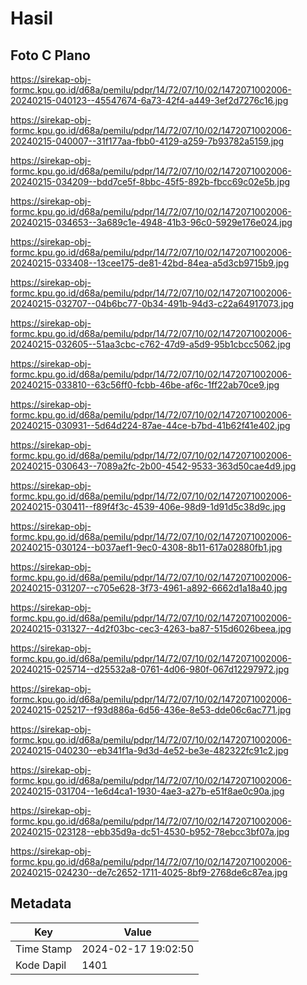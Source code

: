 # Hasil

## Foto C Plano

https://sirekap-obj-formc.kpu.go.id/d68a/pemilu/pdpr/14/72/07/10/02/1472071002006-20240215-040123--45547674-6a73-42f4-a449-3ef2d7276c16.jpg

https://sirekap-obj-formc.kpu.go.id/d68a/pemilu/pdpr/14/72/07/10/02/1472071002006-20240215-040007--31f177aa-fbb0-4129-a259-7b93782a5159.jpg

https://sirekap-obj-formc.kpu.go.id/d68a/pemilu/pdpr/14/72/07/10/02/1472071002006-20240215-034209--bdd7ce5f-8bbc-45f5-892b-fbcc69c02e5b.jpg

https://sirekap-obj-formc.kpu.go.id/d68a/pemilu/pdpr/14/72/07/10/02/1472071002006-20240215-034653--3a689c1e-4948-41b3-96c0-5929e176e024.jpg

https://sirekap-obj-formc.kpu.go.id/d68a/pemilu/pdpr/14/72/07/10/02/1472071002006-20240215-033408--13cee175-de81-42bd-84ea-a5d3cb9715b9.jpg

https://sirekap-obj-formc.kpu.go.id/d68a/pemilu/pdpr/14/72/07/10/02/1472071002006-20240215-032707--04b6bc77-0b34-491b-94d3-c22a64917073.jpg

https://sirekap-obj-formc.kpu.go.id/d68a/pemilu/pdpr/14/72/07/10/02/1472071002006-20240215-032605--51aa3cbc-c762-47d9-a5d9-95b1cbcc5062.jpg

https://sirekap-obj-formc.kpu.go.id/d68a/pemilu/pdpr/14/72/07/10/02/1472071002006-20240215-033810--63c56ff0-fcbb-46be-af6c-1ff22ab70ce9.jpg

https://sirekap-obj-formc.kpu.go.id/d68a/pemilu/pdpr/14/72/07/10/02/1472071002006-20240215-030931--5d64d224-87ae-44ce-b7bd-41b62f41e402.jpg

https://sirekap-obj-formc.kpu.go.id/d68a/pemilu/pdpr/14/72/07/10/02/1472071002006-20240215-030643--7089a2fc-2b00-4542-9533-363d50cae4d9.jpg

https://sirekap-obj-formc.kpu.go.id/d68a/pemilu/pdpr/14/72/07/10/02/1472071002006-20240215-030411--f89f4f3c-4539-406e-98d9-1d91d5c38d9c.jpg

https://sirekap-obj-formc.kpu.go.id/d68a/pemilu/pdpr/14/72/07/10/02/1472071002006-20240215-030124--b037aef1-9ec0-4308-8b11-617a02880fb1.jpg

https://sirekap-obj-formc.kpu.go.id/d68a/pemilu/pdpr/14/72/07/10/02/1472071002006-20240215-031207--c705e628-3f73-4961-a892-6662d1a18a40.jpg

https://sirekap-obj-formc.kpu.go.id/d68a/pemilu/pdpr/14/72/07/10/02/1472071002006-20240215-031327--4d2f03bc-cec3-4263-ba87-515d6026beea.jpg

https://sirekap-obj-formc.kpu.go.id/d68a/pemilu/pdpr/14/72/07/10/02/1472071002006-20240215-025714--d25532a8-0761-4d06-980f-067d12297972.jpg

https://sirekap-obj-formc.kpu.go.id/d68a/pemilu/pdpr/14/72/07/10/02/1472071002006-20240215-025217--f93d886a-6d56-436e-8e53-dde06c6ac771.jpg

https://sirekap-obj-formc.kpu.go.id/d68a/pemilu/pdpr/14/72/07/10/02/1472071002006-20240215-040230--eb341f1a-9d3d-4e52-be3e-482322fc91c2.jpg

https://sirekap-obj-formc.kpu.go.id/d68a/pemilu/pdpr/14/72/07/10/02/1472071002006-20240215-031704--1e6d4ca1-1930-4ae3-a27b-e51f8ae0c90a.jpg

https://sirekap-obj-formc.kpu.go.id/d68a/pemilu/pdpr/14/72/07/10/02/1472071002006-20240215-023128--ebb35d9a-dc51-4530-b952-78ebcc3bf07a.jpg

https://sirekap-obj-formc.kpu.go.id/d68a/pemilu/pdpr/14/72/07/10/02/1472071002006-20240215-024230--de7c2652-1711-4025-8bf9-2768de6c87ea.jpg


## Metadata

| Key        | Value               |
| ---------- | ------------------- |
| Time Stamp | 2024-02-17 19:02:50 |
| Kode Dapil | 1401                |



